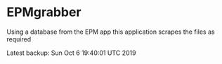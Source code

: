 # EPMgrabber
Using a database from the EPM app this application scrapes the files as required


Latest backup: Sun Oct 6 19:40:01 UTC 2019
